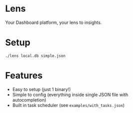 # Lens

Your Dashboard platform, your lens to insights.

# Setup
```console
./lens local.db simple.json
```

# Features

- Easy to setup (just 1 binary!)
- Simple to config (everything inside single JSON file with autocompletion)
- Built in task scheduler (see `examples/with_tasks.json`)